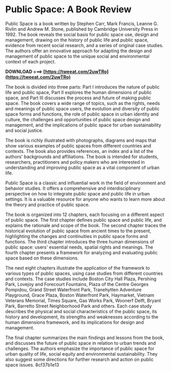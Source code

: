 # Public Space: A Book Review
 
Public Space is a book written by Stephen Carr, Mark Francis, Leanne G. Rivlin and Andrew M. Stone, published by Cambridge University Press in 1992. The book reveals the social basis for public space use, design and management, drawing on the history of public life and public space, evidence from recent social research, and a series of original case studies. The authors offer an innovative approach for adapting the design and management of public space to the unique social and environmental context of each project.
 
**DOWNLOAD ===> [https://tweeat.com/2uwTRo](https://tweeat.com/2uwTRo)**


 
The book is divided into three parts: Part I introduces the nature of public life and public space, Part II explores the human dimensions of public space, and Part III discusses the process and future of making public space. The book covers a wide range of topics, such as the rights, needs and meanings of public space users, the evolution and diversity of public space forms and functions, the role of public space in urban identity and culture, the challenges and opportunities of public space design and management, and the implications of public space for urban sustainability and social justice.
 
The book is richly illustrated with photographs, diagrams and maps that show various examples of public spaces from different countries and contexts. The book also provides references, an index and a list of the authors' backgrounds and affiliations. The book is intended for students, researchers, practitioners and policy makers who are interested in understanding and improving public space as a vital component of urban life.
 
Public Space is a classic and influential work in the field of environment and behavior studies. It offers a comprehensive and interdisciplinary perspective on how to integrate public space and public life in urban settings. It is a valuable resource for anyone who wants to learn more about the theory and practice of public space.
  
The book is organized into 12 chapters, each focusing on a different aspect of public space. The first chapter defines public space and public life, and explains the rationale and scope of the book. The second chapter traces the historical evolution of public space from ancient times to the present, highlighting the changes and continuities in public space forms and functions. The third chapter introduces the three human dimensions of public space: users' essential needs, spatial rights and meanings. The fourth chapter presents a framework for analyzing and evaluating public space based on these dimensions.
 
The next eight chapters illustrate the application of the framework to various types of public spaces, using case studies from different countries and contexts. The case studies include Boston City Hall Plaza, Pershing Park, Lovejoy and Forecourt Fountains, Plaza of the Centre Georges Pompidou, Grand Street Waterfront Park, Tranehytten Adventure Playground, Grace Plaza, Boston Waterfront Park, Haymarket, Vietnam Veterans Memorial, Times Square, Gas Works Park, Woonerf Delft, Bryant Park, Barretto Street Neighborhood Park and others. Each case study describes the physical and social characteristics of the public space, its history and development, its strengths and weaknesses according to the human dimensions framework, and its implications for design and management.
 
The final chapter summarizes the main findings and lessons from the book, and discusses the future of public space in relation to urban trends and challenges. The authors emphasize the importance of public space for urban quality of life, social equity and environmental sustainability. They also suggest some directions for further research and action on public space issues.
 8cf37b1e13
 
